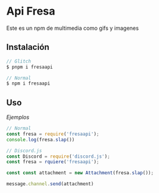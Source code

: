 Api Fresa
=================

Este es un npm de multimedia como gifs y imagenes

Instalación
-----------


```js
// Glitch
$ pnpm i fresaapi

// Normal
$ npm i fresaapi
```

Uso
---


_Ejemplos_

```js
// Normal
const fresa = require('fresaapi');
console.log(fresa.slap())

// Discord.js
const Discord = require('discord.js');
const fresa = rquiere('fresaapi');

const const attachment = new Attachment(fresa.slap());

message.channel.send(attachment)
```
